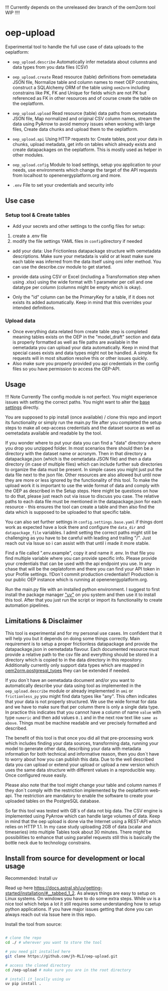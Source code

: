 !!! Currently depends on the unreleased dev branch of the oem2orm tool WIP !!!!

# oep-upload

Experimental tool to handle the full use case of data uploads to the oeplatform:

- `oep_upload.describe` Automatically infer metadata about columns and data types from you data files (CSV)
- `oep_upload.create` Read resource (table) definitions from oemetadata JSON file, Normalize table and column names to meet OEP constrains, construct a SQLAlchemy ORM of the table using `oem2orm` including constrains like PK, FK and Unique for fields which are not PK but referenced as FK in other resources and of course create the table on the oeplatform.
- `oep_upload.upload` Read resource (table) data paths from oemetadata JSON file, Map normalized and original CSV column names, stream the data using PyArrow to avoid memory issues when working with large files, Create data chunks and upload them to the oeplatform.
- `oep_upload.api` Using HTTP requests to: Create tables, post your data in chunks, upload metadata, get info on tables which already exists and create datapackages on the oeplatform. This is mostly used as helper in other modules.

- `oep_upload.cofig` Module to load settings, setup you application to your needs, use environments which change the target of the API requests from localhost to openenergyplatform.org and more.
- `.env` File to set your credentials and security info

## Use case

### Setup tool & Create tables

- Add your secrets and other settings to the config files for setup:

1. create a .env file
2. modify the file settings YAML files in `config`directory if needed

- add your data: Use Frictionless datapackage structure with oemetadata descriptions. Make sure your metadata is valid or at least make sure each table was inferred from the data itself using omi infer method. You can use the describe.csv module to get started.

- provide data using CSV or Excel (including a Transformation step when using .xlsx) using the wide format with 1 parameter per cell and one datatype per column (columns might be empty which is okay).

- Only the "id" column can be the PrimaryKey for a table, if it does not exists its added automatically. Keep in mind that this overrides your intended definitions.

### Upload data

- Once everything data related from create table step is completed meaning tables exists on the OEP in the "model_draft" section and data is properly formatted as well as file paths are available in the oemetadata you can upload your data automatically. Keep in mind that special cases exists and data types might not be handled. A simple fix requests will in most situation resolve this or other issues quickly.
- Also make sure you properly provided you api credentials in the config files so you have permission to access the OEP-API.

## Usage

!!! Note
    Currently The config module is not perfect. You might experience issues with setting the correct paths. You might want to alter the [base  settings](https://github.com/jh-RLI/oep-upload/blob/main/src/oep_upload/config/settings.base.yaml) directly.

You are supposed to pip install (once available) / clone this repo and import its functionality or simply run the main.py file after you completed the setup steps to make all oep-access credentials and the dataset source as well as oemetadata available and readable by the tool.

If you wonder where to put your data you can find a "data" directory where you drop you unzipped folder. In most scenarios there should then be a directory with the dataset name or acronym. Then in that directory a datapackage.json (which is the oemetadata JSON file) and then a data directory (in case of multiple files) which can include further sub directories to organize the data must be present. In simple cases you might just put the data file next to the json file. Other resources are also allowed but until now they are more or less ignored by the functionality of this tool. To make the upload work it is important to use the wide format of data and comply with the OEP as described in the Setup steps. Here might be questions on how to do that, please just reach out via issue to discuss you case. The relative paths to each data file must be mentioned in the datapackage.json for each resource - this ensures the tool can create a table and then also find the data which is supposed to be uploaded to that specific table.

You can also set further settings in `config.settings.base.yaml` if things dont work as expected have a look there and configure the `data_dir` and `datapackage_file` variables. I admit setting the correct paths might still be challenging as you have to be careful with leading and trailing "/". Just reach out via Issue so i can assist with that until i made it more stable. 

Find a file called ".env.example", copy it and name it .env. In that file you find multiple variable where you can provide specific info. Please provide your credentials that can be used with the api endpoint you use. In any chase that will be the oeplatoform and there you can find your API token in your Profile settings. !!Don´t commit production credentials!! Production is our public OEP instance which is running at openenergyplatform.org.

Run the main.py file with an installed python environment. I suggest to first install the package manager ["uv"](https://docs.astral.sh/uv/) on you system and then use it to install this tool. After that you just run the script or import its functionality to create automation pipelines.

## Limitations & Disclaimer

This tool is experimental and for my personal use cases. Im confident that it will help you but it depends on doing some things correctly. Main requirement is to setup a proper frictionless datapackage and provide the datapackage.json in oemetadata flavour. Each documented resource must provide a relative path to the csv file and everything should be stored in a directory which is copied to in the data directory in this repository. Additionally currently only support data types which are mapped in [oem2orm.postgresql_types](https://github.com/OpenEnergyPlatform/oem2orm/blob/develop/oem2orm/postgresql_types.py) they can be extended if needed.

If you don´t have an oemetadata document and/or you want to automatically describe your data using tool as implemented in the `oep_upload.describe` module or already implemented in `omi` or `frictionless_py` you might find data types like "any". This often indicates that your data is not properly structured. We use the wide format for data and we have to make sure that per column there is only a single data type. In practice this indicates that you cannot have a column of name `value` with type `numeric` and then add values `0.1` and in the next row text like `same as above`. Things must be machine readable and ver precisely formatted and described.

The benefit of this tool is that once you did all that pre-processing work which includes finding your data sources, transforming data, running your model to generate other data, describing your data with metadata information for both technical and informative reason, then you don`t have to worry about how you can publish this data. Due to the well described data you can upload or extend your upload or upload a new version which uses the same data structure with different values in a reproducible way. Once configured reuse easily.

Please also note that the tool might change your table and column names if they don`t comply with the restriction implemented by the oeplatform web-api. The restriction are mandatory to enable the software to create your uploaded tables on the PostgreSQL database.

So far this tool was tested with GB´s of data not big data. The CSV engine is implemented using PyArrow which can handle large volumes of data. Keep in mind that the oep upload is done via the Internet using a REST-API which relies on HTTP 1.1. In my case study uploading 2GB of data (scalar and timeseries) into multiple Tables took about 30 minutes. There might be possibilities to enhance that using parallel requests still this is basically the bottle neck due to technology constrains.


## Install from source for development or local usage

Recommended: Install uv

Read up here <https://docs.astral.sh/uv/getting-started/installation/#__tabbed_1_2>. As always things are easy to setup on Linux systems. On windows you have to do some extra steps. While uv is a nice tool which helps a lot it still requires some understanding how to setup python applications. If you have major issues getting that done you can always reach out via Issue here in this repo.

Install the tool from source:

``` bash

# clone the repo
cd ./ # wherever you want to store the tool

# you need git installed here
git clone https://github.com/jh-RLI/oep-upload.git

# access the cloned directory
cd /oep-upload # make sure you are in the root directory

# install it locally using uv
uv pip install .
```
